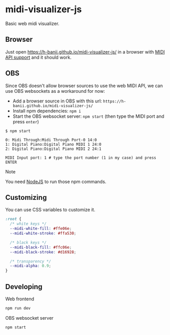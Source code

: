 # midi-visualizer-js

Basic web midi visualizer.

## Browser

Just open https://h-banii.github.io/midi-visualizer-js/ in a browser with
[MIDI API
support](https://developer.mozilla.org/en-US/docs/Web/API/Web_MIDI_API) and it
should work.

## OBS

Since OBS doesn't allow browser sources to use the web MIDI API, we can use OBS
websockets as a workaround for now:

- Add a browser source in OBS with this url: `https://h-banii.github.io/midi-visualizer-js/`
- Install npm dependencies: `npm i`
- Start the OBS websocket server: `npm start` (then type the MIDI port and press `enter`)

```console
$ npm start

0: Midi Through:Midi Through Port-0 14:0
1: Digital Piano:Digital Piano MIDI 1 24:0
2: Digital Piano:Digital Piano MIDI 2 24:1

MIDI Input port: 1 # type the port number (1 in my case) and press ENTER
```

> [!NOTE]
> You need [NodeJS](https://nodejs.org/en) to run those npm commands.

## Customizing

You can use CSS variables to customize it.

```css
:root {
  /* white keys */
  --midi-white-fill: #ffe06e;
  --midi-white-stroke: #ffa530;

  /* black keys */
  --midi-black-fill: #ffc06e;
  --midi-black-stroke: #d16928;

  /* transparency */
  --midi-alpha: 0.9;
}
```

## Developing

Web frontend

```sh
npm run dev
```

OBS websocket server

```sh
npm start
```
